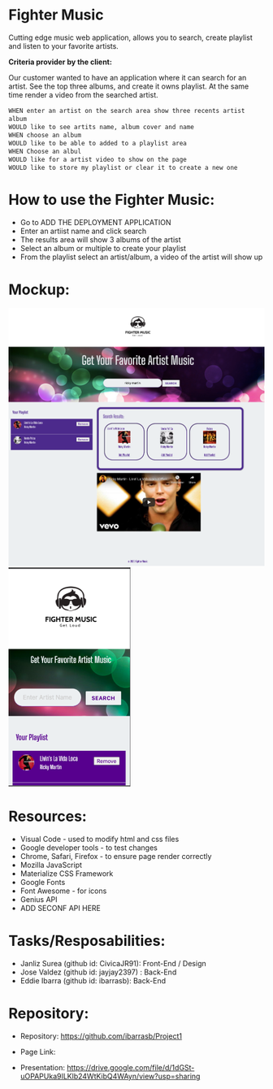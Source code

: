# Fighter Music
Cutting edge music web application, allows you to search, create playlist and listen to  your favorite artists.


**Criteria provider by the client:**

Our customer wanted to have an application where it can search for an artist. See the top three albums, and create it owns playlist. At the same time render a video from the searched artist.

```
WHEN enter an artist on the search area show three recents artist album
WOULD like to see artits name, album cover and name
WHEN choose an album
WOULD like to be able to added to a playlist area
WHEN Choose an albul
WOULD like for a artist video to show on the page
WOULD like to store my playlist or clear it to create a new one
```

# How to use the Fighter Music:
* Go to ADD THE DEPLOYMENT APPLICATION
* Enter an artiist name and click search
* The results area will show 3 albums of the artist
* Select an album or multiple to create your playlist
* From the playlist select an artist/album, a video of the artist will show up

# Mockup:
![Desktop](./images/Desktop_View.png)
![Mobile](./images/Mobile_View.png)




# Resources:

* Visual Code - used to modify html and css files
* Google developer tools - to test changes
* Chrome, Safari, Firefox - to ensure page render correctly
* Mozilla JavaScript
* Materialize CSS Framework
* Google Fonts
* Font Awesome - for icons
* Genius API
* ADD SECONF API HERE

# Tasks/Resposabilities:
* Janliz Surea (github id: CivicaJR91): Front-End / Design
* Jose Valdez (github id: jayjay2397) : Back-End
* Eddie Ibarra (github id: ibarrasb): Back-End



# Repository:

* Repository: https://github.com/ibarrasb/Project1

* Page Link: 
* Presentation: https://drive.google.com/file/d/1dGSt-uOPAPUka9ILKlb24WtKibQ4WAyn/view?usp=sharing

